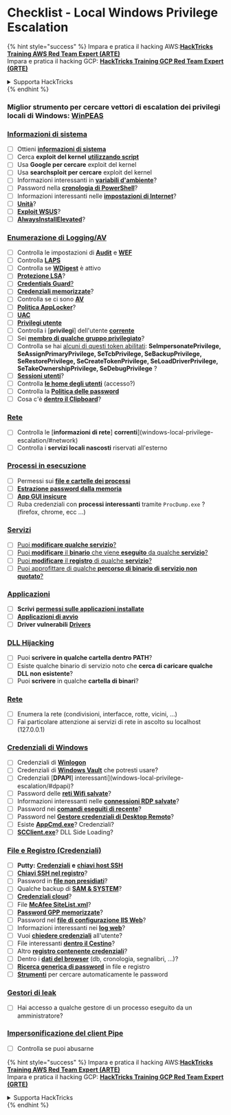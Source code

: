 # Checklist - Local Windows Privilege Escalation

{% hint style="success" %}
Impara e pratica il hacking AWS:<img src="/.gitbook/assets/arte.png" alt="" data-size="line">[**HackTricks Training AWS Red Team Expert (ARTE)**](https://training.hacktricks.xyz/courses/arte)<img src="/.gitbook/assets/arte.png" alt="" data-size="line">\
Impara e pratica il hacking GCP: <img src="/.gitbook/assets/grte.png" alt="" data-size="line">[**HackTricks Training GCP Red Team Expert (GRTE)**<img src="/.gitbook/assets/grte.png" alt="" data-size="line">](https://training.hacktricks.xyz/courses/grte)

<details>

<summary>Supporta HackTricks</summary>

* Controlla i [**piani di abbonamento**](https://github.com/sponsors/carlospolop)!
* **Unisciti al** 💬 [**gruppo Discord**](https://discord.gg/hRep4RUj7f) o al [**gruppo telegram**](https://t.me/peass) o **seguici** su **Twitter** 🐦 [**@hacktricks\_live**](https://twitter.com/hacktricks\_live)**.**
* **Condividi trucchi di hacking inviando PR ai** [**HackTricks**](https://github.com/carlospolop/hacktricks) e [**HackTricks Cloud**](https://github.com/carlospolop/hacktricks-cloud) repos di github.

</details>
{% endhint %}

### **Miglior strumento per cercare vettori di escalation dei privilegi locali di Windows:** [**WinPEAS**](https://github.com/carlospolop/privilege-escalation-awesome-scripts-suite/tree/master/winPEAS)

### [Informazioni di sistema](windows-local-privilege-escalation/#system-info)

* [ ] Ottieni [**informazioni di sistema**](windows-local-privilege-escalation/#system-info)
* [ ] Cerca **exploit del kernel** [**utilizzando script**](windows-local-privilege-escalation/#version-exploits)
* [ ] Usa **Google per cercare** exploit del kernel
* [ ] Usa **searchsploit per cercare** exploit del kernel
* [ ] Informazioni interessanti in [**variabili d'ambiente**](windows-local-privilege-escalation/#environment)?
* [ ] Password nella [**cronologia di PowerShell**](windows-local-privilege-escalation/#powershell-history)?
* [ ] Informazioni interessanti nelle [**impostazioni di Internet**](windows-local-privilege-escalation/#internet-settings)?
* [ ] [**Unità**](windows-local-privilege-escalation/#drives)?
* [ ] [**Exploit WSUS**](windows-local-privilege-escalation/#wsus)?
* [ ] [**AlwaysInstallElevated**](windows-local-privilege-escalation/#alwaysinstallelevated)?

### [Enumerazione di Logging/AV](windows-local-privilege-escalation/#enumeration)

* [ ] Controlla le impostazioni di [**Audit**](windows-local-privilege-escalation/#audit-settings) e [**WEF**](windows-local-privilege-escalation/#wef)
* [ ] Controlla [**LAPS**](windows-local-privilege-escalation/#laps)
* [ ] Controlla se [**WDigest**](windows-local-privilege-escalation/#wdigest) è attivo
* [ ] [**Protezione LSA**](windows-local-privilege-escalation/#lsa-protection)?
* [ ] [**Credentials Guard**](windows-local-privilege-escalation/#credentials-guard)[?](windows-local-privilege-escalation/#cached-credentials)
* [ ] [**Credenziali memorizzate**](windows-local-privilege-escalation/#cached-credentials)?
* [ ] Controlla se ci sono [**AV**](https://github.com/carlospolop/hacktricks/blob/master/windows-hardening/windows-av-bypass/README.md)
* [ ] [**Politica AppLocker**](https://github.com/carlospolop/hacktricks/blob/master/windows-hardening/authentication-credentials-uac-and-efs/README.md#applocker-policy)?
* [ ] [**UAC**](https://github.com/carlospolop/hacktricks/blob/master/windows-hardening/authentication-credentials-uac-and-efs/uac-user-account-control/README.md)
* [ ] [**Privilegi utente**](windows-local-privilege-escalation/#users-and-groups)
* [ ] Controlla i [**privilegi**] dell'utente [**corrente**](windows-local-privilege-escalation/#users-and-groups)
* [ ] Sei [**membro di qualche gruppo privilegiato**](windows-local-privilege-escalation/#privileged-groups)?
* [ ] Controlla se hai [alcuni di questi token abilitati](windows-local-privilege-escalation/#token-manipulation): **SeImpersonatePrivilege, SeAssignPrimaryPrivilege, SeTcbPrivilege, SeBackupPrivilege, SeRestorePrivilege, SeCreateTokenPrivilege, SeLoadDriverPrivilege, SeTakeOwnershipPrivilege, SeDebugPrivilege** ?
* [ ] [**Sessioni utenti**](windows-local-privilege-escalation/#logged-users-sessions)?
* [ ] Controlla [**le home degli utenti**](windows-local-privilege-escalation/#home-folders) (accesso?)
* [ ] Controlla la [**Politica delle password**](windows-local-privilege-escalation/#password-policy)
* [ ] Cosa c'è [**dentro il Clipboard**](windows-local-privilege-escalation/#get-the-content-of-the-clipboard)?

### [Rete](windows-local-privilege-escalation/#network)

* [ ] Controlla le [**informazioni di rete**] **correnti**](windows-local-privilege-escalation/#network)
* [ ] Controlla i **servizi locali nascosti** riservati all'esterno

### [Processi in esecuzione](windows-local-privilege-escalation/#running-processes)

* [ ] Permessi sui [**file e cartelle dei processi**](windows-local-privilege-escalation/#file-and-folder-permissions)
* [ ] [**Estrazione password dalla memoria**](windows-local-privilege-escalation/#memory-password-mining)
* [ ] [**App GUI insicure**](windows-local-privilege-escalation/#insecure-gui-apps)
* [ ] Ruba credenziali con **processi interessanti** tramite `ProcDump.exe` ? (firefox, chrome, ecc ...)

### [Servizi](windows-local-privilege-escalation/#services)

* [ ] [Puoi **modificare qualche servizio**?](windows-local-privilege-escalation/#permissions)
* [ ] [Puoi **modificare** il **binario** che viene **eseguito** da qualche **servizio**?](windows-local-privilege-escalation/#modify-service-binary-path)
* [ ] [Puoi **modificare** il **registro** di qualche **servizio**?](windows-local-privilege-escalation/#services-registry-modify-permissions)
* [ ] [Puoi approfittare di qualche **percorso di binario di servizio non quotato**?](windows-local-privilege-escalation/#unquoted-service-paths)

### [**Applicazioni**](windows-local-privilege-escalation/#applications)

* [ ] **Scrivi** [**permessi sulle applicazioni installate**](windows-local-privilege-escalation/#write-permissions)
* [ ] [**Applicazioni di avvio**](windows-local-privilege-escalation/#run-at-startup)
* [ ] **Driver vulnerabili** [**Drivers**](windows-local-privilege-escalation/#drivers)

### [DLL Hijacking](windows-local-privilege-escalation/#path-dll-hijacking)

* [ ] Puoi **scrivere in qualche cartella dentro PATH**?
* [ ] Esiste qualche binario di servizio noto che **cerca di caricare qualche DLL non esistente**?
* [ ] Puoi **scrivere** in qualche **cartella di binari**?

### [Rete](windows-local-privilege-escalation/#network)

* [ ] Enumera la rete (condivisioni, interfacce, rotte, vicini, ...)
* [ ] Fai particolare attenzione ai servizi di rete in ascolto su localhost (127.0.0.1)

### [Credenziali di Windows](windows-local-privilege-escalation/#windows-credentials)

* [ ] Credenziali di [**Winlogon**](windows-local-privilege-escalation/#winlogon-credentials)
* [ ] Credenziali di [**Windows Vault**](windows-local-privilege-escalation/#credentials-manager-windows-vault) che potresti usare?
* [ ] Credenziali [**DPAPI**] interessanti](windows-local-privilege-escalation/#dpapi)?
* [ ] Password delle [**reti Wifi salvate**](windows-local-privilege-escalation/#wifi)?
* [ ] Informazioni interessanti nelle [**connessioni RDP salvate**](windows-local-privilege-escalation/#saved-rdp-connections)?
* [ ] Password nei [**comandi eseguiti di recente**](windows-local-privilege-escalation/#recently-run-commands)?
* [ ] Password nel [**Gestore credenziali di Desktop Remoto**](windows-local-privilege-escalation/#remote-desktop-credential-manager)?
* [ ] Esiste [**AppCmd.exe**](windows-local-privilege-escalation/#appcmd-exe)? Credenziali?
* [ ] [**SCClient.exe**](windows-local-privilege-escalation/#scclient-sccm)? DLL Side Loading?

### [File e Registro (Credenziali)](windows-local-privilege-escalation/#files-and-registry-credentials)

* [ ] **Putty:** [**Credenziali**](windows-local-privilege-escalation/#putty-creds) **e** [**chiavi host SSH**](windows-local-privilege-escalation/#putty-ssh-host-keys)
* [ ] [**Chiavi SSH nel registro**](windows-local-privilege-escalation/#ssh-keys-in-registry)?
* [ ] Password in [**file non presidiati**](windows-local-privilege-escalation/#unattended-files)?
* [ ] Qualche backup di [**SAM & SYSTEM**](windows-local-privilege-escalation/#sam-and-system-backups)?
* [ ] [**Credenziali cloud**](windows-local-privilege-escalation/#cloud-credentials)?
* [ ] File [**McAfee SiteList.xml**](windows-local-privilege-escalation/#mcafee-sitelist.xml)?
* [ ] [**Password GPP memorizzate**](windows-local-privilege-escalation/#cached-gpp-pasword)?
* [ ] Password nel [**file di configurazione IIS Web**](windows-local-privilege-escalation/#iis-web-config)?
* [ ] Informazioni interessanti nei [**log web**](windows-local-privilege-escalation/#logs)?
* [ ] Vuoi [**chiedere credenziali**](windows-local-privilege-escalation/#ask-for-credentials) all'utente?
* [ ] File interessanti [**dentro il Cestino**](windows-local-privilege-escalation/#credentials-in-the-recyclebin)?
* [ ] Altro [**registro contenente credenziali**](windows-local-privilege-escalation/#inside-the-registry)?
* [ ] Dentro i [**dati del browser**](windows-local-privilege-escalation/#browsers-history) (db, cronologia, segnalibri, ...)?
* [ ] [**Ricerca generica di password**](windows-local-privilege-escalation/#generic-password-search-in-files-and-registry) in file e registro
* [ ] [**Strumenti**](windows-local-privilege-escalation/#tools-that-search-for-passwords) per cercare automaticamente le password

### [Gestori di leak](windows-local-privilege-escalation/#leaked-handlers)

* [ ] Hai accesso a qualche gestore di un processo eseguito da un amministratore?

### [Impersonificazione del client Pipe](windows-local-privilege-escalation/#named-pipe-client-impersonation)

* [ ] Controlla se puoi abusarne

{% hint style="success" %}
Impara e pratica il hacking AWS:<img src="/.gitbook/assets/arte.png" alt="" data-size="line">[**HackTricks Training AWS Red Team Expert (ARTE)**](https://training.hacktricks.xyz/courses/arte)<img src="/.gitbook/assets/arte.png" alt="" data-size="line">\
Impara e pratica il hacking GCP: <img src="/.gitbook/assets/grte.png" alt="" data-size="line">[**HackTricks Training GCP Red Team Expert (GRTE)**<img src="/.gitbook/assets/grte.png" alt="" data-size="line">](https://training.hacktricks.xyz/courses/grte)

<details>

<summary>Supporta HackTricks</summary>

* Controlla i [**piani di abbonamento**](https://github.com/sponsors/carlospolop)!
* **Unisciti al** 💬 [**gruppo Discord**](https://discord.gg/hRep4RUj7f) o al [**gruppo telegram**](https://t.me/peass) o **seguici** su **Twitter** 🐦 [**@hacktricks\_live**](https://twitter.com/hacktricks\_live)**.**
* **Condividi trucchi di hacking inviando PR ai** [**HackTricks**](https://github.com/carlospolop/hacktricks) e [**HackTricks Cloud**](https://github.com/carlospolop/hacktricks-cloud) repos di github.

</details>
{% endhint %}
